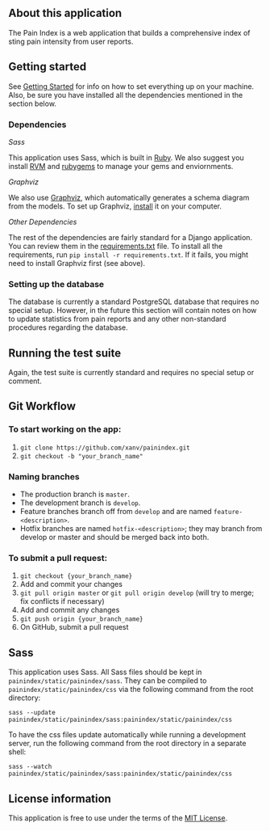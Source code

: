 ## About this application
The Pain Index is a web application that builds a comprehensive index of sting pain intensity from user reports.

## Getting started
See [Getting Started](GettingStarted.md) for info on how to set everything up on your machine.
Also, be sure you have installed all the dependencies mentioned in the section below.

### Dependencies

*Sass*

This application uses Sass, which is built in [Ruby](https://www.ruby-lang.org/en/).  We also suggest you install [RVM](http://rvm.io/) and [rubygems](https://rubygems.org/) to manage your gems and enviornments.

*Graphviz*

We also use [Graphviz](http://www.graphviz.org/), which automatically generates a schema diagram from the models.  To set up Graphviz, [install](http://www.graphviz.org/Download..php) it on your computer.

*Other Dependencies*

The rest of the dependencies are fairly standard for a Django application. You can review them in the [requirements.txt](requirements.txt) file.  To install all the requirements, run ``pip install -r requirements.txt``.  If it fails, you might need to install Graphviz first (see above).

### Setting up the database
The database is currently a standard PostgreSQL database that requires no special setup.  However, in the future this section will contain notes on how to update statistics from pain reports and any other non-standard procedures regarding the database.

## Running the test suite
Again, the test suite is currently standard and requires no special setup or comment.


## Git Workflow

### To start working on the app:
1. ``git clone https://github.com/xanv/painindex.git``
2. ``git checkout -b "your_branch_name"``

### Naming branches
* The production branch is ``master``.
* The development branch is ``develop``. 
* Feature branches branch off from ``develop`` and are named ``feature-<description>``.  
* Hotfix branches are named ``hotfix-<description>``;  they may branch from develop or master and should be merged back into both.

### To submit a pull request:
1. ``git checkout {your_branch_name}``
2. Add and commit your changes
3. ``git pull origin master`` or ``git pull origin develop`` (will try to merge; fix conflicts if necessary)
4. Add and commit any changes
5. ``git push origin {your_branch_name}``
6. On GitHub, submit a pull request

## Sass

This application uses Sass.  All Sass files should be kept in ``painindex/static/painindex/sass``.  They can be compiled to ``painindex/static/painindex/css`` via the following command from the root directory:
```
sass --update painindex/static/painindex/sass:painindex/static/painindex/css
```

To have the css files update automatically while running a development server, run the following command from the root directory in a separate shell:
```
sass --watch painindex/static/painindex/sass:painindex/static/painindex/css
```

## License information

This application is free to use under the terms of the [MIT License](LICENSE).